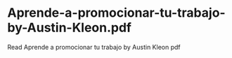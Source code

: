 # Aprende-a-promocionar-tu-trabajo-by-Austin-Kleon.pdf
Read Aprende a promocionar tu trabajo by Austin Kleon pdf
